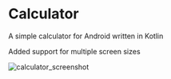 # Calculator
A simple calculator for Android written in Kotlin

Added support for multiple screen sizes
 
![calculator_screenshot](https://user-images.githubusercontent.com/67823654/87324758-d91ed500-c530-11ea-88bd-a2ec723c304d.PNG)
